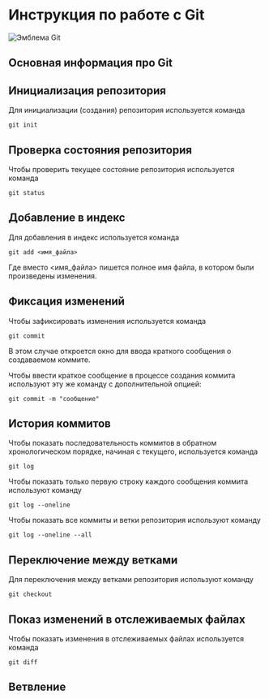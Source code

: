 # **Инструкция по работе с Git**

![Эмблема Git](git.jpg)

## Основная информация про Git

## Инициализация репозитория

Для инициализации (создания) репозитория используется команда

    git init

## Проверка состояния репозитория

Чтобы проверить текущее состояние репозитория используется команда

    git status  

## Добавление в индекс

Для добавления в индекс используется команда

    git add <имя_файла>

Где вместо <имя_файла> пишется полное имя файла, в котором были произведены изменения.

## Фиксация изменений

Чтобы зафиксировать изменения используется команда

    git commit

В этом случае откроется окно для ввода краткого сообщения о создаваемом коммите.

Чтобы ввести краткое сообщение в процессе создания коммита используют эту же команду с дополнительной опцией:

    git commit -m "сообщение"

## История коммитов

Чтобы показать последовательность коммитов в обратном хронологическом порядке, начиная с текущего, используется команда

    git log

Чтобы показать только первую строку каждого сообщения коммита используют команду

    git log --oneline

Чтобы показать все коммиты и ветки репозитория используют команду

    git log --oneline --all

## Переключение между ветками

Для переключения между ветками репозитория используют команду

    git checkout

## Показ изменений в отслеживаемых файлах

Чтобы показать изменения в отслеживаемых файлах используется команда

    git diff

## Ветвление